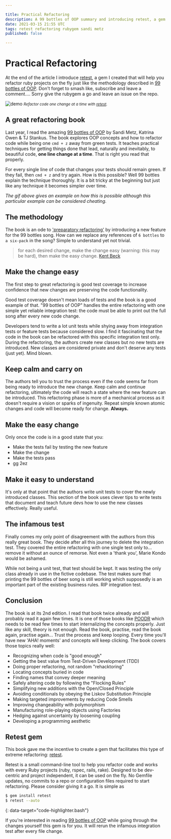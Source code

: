 ```yaml
---

title: Practical Refactoring 
description: A 99 bottles of OOP summary and introducing retest, a gem to help you refactor code on the fly.
date: 2021-03-15 21:55 UTC
tags: retest refactoring rubygem sandi metz
published: false

---
```


[book]: https://sandimetz.com/99bottles
[retest]: https://github.com/AlexB52/retest

# Practical Refactoring

At the end of the article I introduce [retest][retest], a gem I created that will help you refactor ruby projects on the fly just like the methodology described in [99 bottles of OOP][book]. Don't forget to smash like, subscribe and leave a comment.... Sorry give the rubygem a go and leave an issue on the repo.

![demo](https://alexbarret.com/images/external/retest-demo-26bcad04.gif)
<small class="d-block text-center"><i>Refactor code one change at a time with [retest][retest].</i></small>

## A great refactoring book

Last year, I read the amazing [99 bottles of OOP][book] by Sandi Metz, Katrina Owen & TJ Stankus. The book explores OOP concepts and how to refactor code while being one `cmd + z` away from green tests. It teaches practical techniques for getting things done that lead, naturally and inevitably, to beautiful code, **one line change at a time**. That is right you read that properly.

For every single line of code that changes your tests should remain green. If they fail, then `cmd + z` and try again. How is this possible? Well 99 bottles explain the technique thoroughly. It is a bit tricky at the beginning but just like any technique it becomes simpler over time. 

_The gif above gives an example on how this is possible although this particular example can be considered cheating._

## The methodology

The book is an ode to ['preparatory refactoring'](https://martinfowler.com/articles/preparatory-refactoring-example.html) by introducing a new feature for the 99 bottles song. How can we replace any references of `6 bottles` to `a six-pack` in the song? Simple to understand yet not trivial.

> for each desired change, make the change easy (warning: this may be hard), then make the easy change. [Kent Beck](https://twitter.com/KentBeck/status/250733358307500032?s=20)

## Make the change easy

The first step to great refactoring is good test coverage to increase confidence that new changes are preserving the code functionality. 

Good test coverage doesn't mean loads of tests and the book is a good example of that. "99 bottles of OOP" handles the entire refactoring with one simple yet reliable integration test: the code must be able to print out the full song after every new code change. 

Developers tend to write a lot unit tests while shying away from integration tests or feature tests because considered slow. I find it fascinating that the code in the book can be refactored with this specific integration test only. During the refactoring, the authors create new classes but no new tests are introduced. New classes are considered private and don't deserve any tests (just yet). Mind blown.

## Keep calm and carry on

The authors tell you to trust the process even if the code seems far from being ready to introduce the new change. Keep calm and continue refactoring, ultimately the code will reach a state where the new feature can be introduced. This refactoring phase is more of a mechanical process as it doesn't require a vision or sparks of ingenuity. Repeat simple known atomic changes and code will become ready for change. **Always.**

## Make the easy change

Only once the code is in a good state that you:

* Make the tests fail by testing the new feature
* Make the change
* Make the tests pass
* gg 2ez

## Make it easy to understand

It's only at that point that the authors write unit tests to cover the newly introduced classes. This section of the book uses clever tips to write tests that document and teach future devs how to use the new classes effectively. Really useful.

## The infamous test

Finally comes my only point of disagreement with the authors from this really great book. They decide after all this journey to delete the integration test. They covered the entire refactoring with one single test only to... remove it without an ounce of remorse. Not even a 'thank you', Marie Kondo would be ashamed.

While not being a unit test, that test should be kept. It was testing the only class already in use in the fictive codebase. The test makes sure that printing the 99 bottles of beer song is still working which supposedly is an important part of the existing business rules. RIP integration test. 

## Conclusion

The book is at its 2nd edition. I read that book twice already and will probably read it again few times. It is one of those books like [POODR](https://www.poodr.com/) which needs to be read few times to start internalizing the concepts properly. Just like any skill, theory is not enough. Read the book, practise, read the book again, practise again... Trust the process and keep looping. Every time you'll have new 'AHA! moments' and concepts will keep clicking. The book covers those topics really well:

* Recognizing when code is "good enough"
* Getting the best value from Test-Driven Development (TDD)
* Doing proper refactoring, not random "rehacktoring"
* Locating concepts buried in code
* Finding names that convey deeper meaning
* Safely altering code by following the "Flocking Rules"
* Simplifying new additions with the Open/Closed Principle
* Avoiding conditionals by obeying the Liskov Substitution Principle
* Making targeted improvements by reducing Code Smells
* Improving changeability with polymorphism
* Manufacturing role-playing objects using Factories
* Hedging against uncertainty by loosening coupling
* Developing a programming aesthetic

## Retest gem

This book gave me the incentive to create a gem that facilitates this type of extreme refactoring: [retest][retest].

Retest is a small command-line tool to help you refactor code and works with every Ruby projects (ruby, rspec, rails, rake). Designed to be dev-centric and project independent, it can be used on the fly. No Gemfile updates, no commits to a repo or configuration files required to start refactoring. Please consider giving it a go. It is simple as

~~~bash
$ gem install retest
$ retest --auto
~~~
{: data-target="code-highlighter.bash"}

If you're interested in reading [99 bottles of OOP][book] while going through the changes yourself this gem is for you. It will rerun the infamous integration test after every file change.
